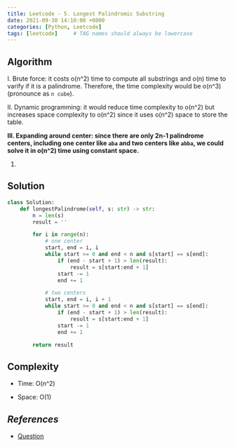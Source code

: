 ```yaml
---
title: Leetcode - 5. Longest Palindromic Substring
date: 2021-09-30 14:10:00 +0800
categories: [Python, Leetcode]
tags: [leetcode]     # TAG names should always be lowercase
---
```


## Algorithm

I. Brute force: it costs o(n^2) time to compute all substrings and o(n) time to varify if it is a palindrome. Therefore, the time complexity would be o(n^3) (pronounce as `n cube`).

II. Dynamic programming: it would reduce time complexity to o(n^2) but increases space complexity to o(n^2) since it uses o(n^2) space to store the table.

**III. Expanding around center: since there are only 2n-1 palindrome centers, including one center like `aba` and two centers like `abba`, we could solve it in o(n^2) time using constant space.**

1.

## Solution

```python
class Solution:
    def longestPalindrome(self, s: str) -> str:
        n = len(s)
        result = ''

        for i in range(n):
            # one center
            start, end = i, i
            while start >= 0 and end < n and s[start] == s[end]:
                if (end - start + 1) > len(result):
                    result = s[start:end + 1]
                start -= 1
                end += 1

            # two centers
            start, end = i, i + 1
            while start >= 0 and end < n and s[start] == s[end]:
                if (end - start + 1) > len(result):
                    result = s[start:end + 1]
                start -= 1
                end += 1

        return result
```

## Complexity

- Time: O(n^2)

- Space: O(1)

## _**References**_

- [Question](https://leetcode.com/problems/longest-palindromic-substring/)
